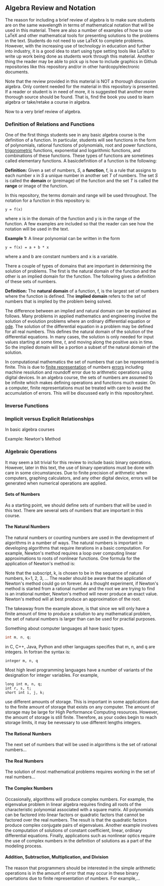 ## Algebra Review and Notation

The reason for including a brief review of algebra is to make sure students are on the same wavelength in terms of mathematical
notation that will be used in this material. There are also a number of examples of how to use LaTeX and other mathematical
tools for presenting solutions to the problems in the text. Students do not need to use LaTeX to complete problems. However,
with the increasing use of technology in education and further into industry, it is a good idea to start using type setting
tools like LaTeX to write up work being done as students work through this material. Another thing the reader may be able to
pick up is how to include graphics in Github repositories like this repository and/or in other hardcopy/electronic documents.

Note that the review provided in this material is NOT a thorough discussion algebra. Only content needed for the material in 
this repository is presented. If a reader or student is in need of more, it is suggested that another more thorough source 
should be found. That is, find the book you used to learn algebra or take/retake a course in algebra.

Now to a very brief review of algebra.

### Definition of Relations and Functions

One of the first things students see in any basic algebra course is the definition of a function. In particular, students will
see functions in the form of polynomials, rational functions of polynomials, root and power functions,
[trigonometric](https://jvkoebbe.github.io/math4610/basicReview/trigonometry) functions, exponential and logarithmic functions,
and combinations of these functions. These types of functions are sometimes called elementary functions. A basicdefinition of a 
function is the following:

**Definition:**   Given a set of numbers, _S_, a **function**, f, is a rule that assigns to each number x in _S_ a unique number 
in another set _T_ of numbers. The set _S_ is called the **domain** or (preimage) of the function and the set _T_ is called the 
**range** or image of the function.

In this repository, the terms domain and range will be used throughout. The notation for a function in this repository is:

    y = f(x)
    
where x is in the domain of the function and y is in the range of the function. A few examples are included so that the reader
can see how the notation will be used in the text.

**Example 1:** A linear polynomial can be written in the form

    y = f(x) = a + b * x

where a and b are constant numbers and x is a variable.

There a couple of types of domains that are important in determining the solution of problems. The first is the natural domain
of the function and the other is an implied domain for the function. The following gives a definition of these sets of numbers.

**Definition:** The **natural domain** of a function, f, is the largest set of numbers where the function is defined. The 
**implied domain** refers to the set of numbers that is implied by the problem being solved.

The difference between an implied and natural domain can be explained as follows. Many problems in applied mathematics and
engineering involve the solution of evolution problems where an ordinary differential equation or
[ode](https://jvkoebbe/math4610/chapter_14/ode). The solution of the differential equation in a problem may be defined for all
real numbers. This defines the natural domain of the solution of the differential equations. In many cases, the solution is
only needed for input values starting at some time, _t_, and moving along the positive axis in time. So the implied domain will
be a portion a subset of the natural domain of the solution.

In computational mathematics the set of numbers that can be represented is finite. This is due to 
[finite representation](https://jvkoebbe.github.io/math4610/sourcesOfError) of numbers
[errors](https://jvkoebbe.github.io/math4610/chapter_02/roundoffError) including machine resolution and roundoff error due to 
arithmetic operations using digital devices. In an algebra course, the sets of numbers are assumed to be infinite which makes 
defining operations and functions much easier. On a computer, finite representations must be treated with care to avoid the
accumulation of errors. This will be discussed early in this repository/text.

### Inverse Functions

### Implicit versus Explicit Relationships

In basic algebra courses

Example: Newton's Method

### Algebraic Operations

It may seem a bit trivial for this review to include basic binary operations. However, later in this text, the use of binary
operations must be done with care in some circumstances. Due to finite precision of arithmetic when computers, graphing
calculators, and any other digital device, errors will be generated when numerical operations are applied.

#### Sets of Numbers

As a starting point, we should define sets of numbers that will be used in this text. There are several sets of numbers that
are important in this course. 

#### The Natural Numbers

The natural numbers or counting numbers are used in the development of algorithms in a number of ways. The natural numbers is 
important in developing algorithms that require iterations in a basic computation. For example, Newton's method requires a loop 
over computing linear approximations to roots of nonlinear functions. One formula for the application of Newton's method is:

Note that the subscript, k, is chosen to be in the sequence of natural numbers, k=1, 2, 3, ... The reader should be aware that
the application of Newton's method could go on forever. As a thought experiment, if Newton's method is started from a rational
number and the root we are trying to find is an irrational number, Newton's method will never produce an exact value. Newton's
method will at best produce an approximation of the root.

The takeaway from the example above, is that since we will only have a finite amount of time to produce a solution to any
mathematical problem, the set of natural numbers is larger than can be used for practial purposes.

Something about computer languages all have basic types.

```C
int m, n, q;
```

in C, C++, Java, Python and other languages specifies that m, n, and q are integers. In fortran the syntax is:

    integer m, n, q

Most high level programming languages have a number of variants of the designation for integer variables. For example,

    long int m, n, q;
    int r, s, t;
    short int i, j, k;

use different amounts of storage. This is important in some applications due to the finite amount of storage that exists on
any computer. The amount of storage may be large for High Performance Computing resources. However, the amount of storage is
still finite. Therefore, as your codes begin to reach storage limits, it may be nevessary to use different lengths integers.

#### The Rational Numbers

The next set of numbers that will be used in algorithms is the set of rational numbers...

#### The Real Numbers

The solution of most mathematical problems requires working in the set of real numbers...

#### The Complex Numbers

Occasionally, algorithms will produce complex numbers. For example, the eigenvalue problem in linear algebra requires
finding all roots of the characteristic polynomial associated with a square matrix. All polynomials can be factored into
linear factors or quadratic factors that cannot be factored over the real numbers. The result is that the quadratic factors
produce complex conjugate pairs of eigenvalues. Another example involves the computation of solutions of constant
coefficient, linear, ordinary differential equations. Finally, applications such as nonlinear optics require the use of
complex numbers in the definition of solutions as a part of the modeling process.

#### Addition, Subtraction, Multiplication, and Division

The reason that programmers should be interested in the simple arithmetic operations is in the amount of error that may occur
in these binary opertations due to finite representation of numbers. For example,...
